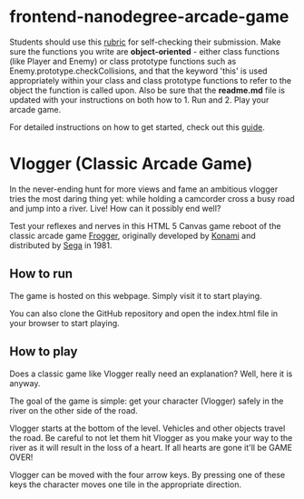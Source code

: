 frontend-nanodegree-arcade-game
===============================

Students should use this [rubric](https://review.udacity.com/#!/projects/2696458597/rubric) for self-checking their submission. Make sure the functions you write are **object-oriented** - either class functions (like Player and Enemy) or class prototype functions such as Enemy.prototype.checkCollisions, and that the keyword 'this' is used appropriately within your class and class prototype functions to refer to the object the function is called upon. Also be sure that the **readme.md** file is updated with your instructions on both how to 1. Run and 2. Play your arcade game.

For detailed instructions on how to get started, check out this [guide](https://docs.google.com/document/d/1v01aScPjSWCCWQLIpFqvg3-vXLH2e8_SZQKC8jNO0Dc/pub?embedded=true).


# Vlogger (Classic Arcade Game)

In the never-ending hunt for more views and fame an ambitious vlogger tries the most daring thing yet: while holding a camcorder cross a busy road and jump into a river. Live! How can it possibly end well?

Test your reflexes and nerves in this HTML 5 Canvas game reboot of the classic arcade game [Frogger](https://en.wikipedia.org/wiki/Frogger), originally developed by [Konami](https://en.wikipedia.org/wiki/Konami) and distributed by [Sega](https://en.wikipedia.org/wiki/Sega) in 1981.

## How to run

The game is hosted on this webpage. Simply visit it to start playing.

You can also clone the GitHub repository and open the index.html file in your browser to start playing.

## How to play

Does a classic game like Vlogger really need an explanation? Well, here it is anyway.

The goal of the game is simple: get your character (Vlogger) safely in the river on the other side of the road.

Vlogger starts at the bottom of the level. Vehicles and other objects travel the road. Be careful to not let them hit Vlogger as you make your way to the river as it will result in the loss of a heart. If all hearts are gone it'll be GAME OVER!

Vlogger can be moved with the four arrow keys. By pressing one of these keys the character moves one tile in the appropriate direction.
